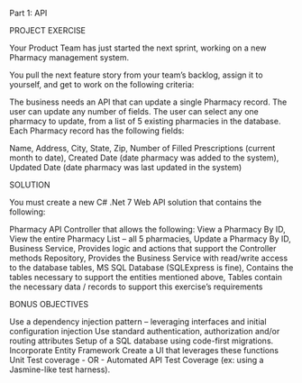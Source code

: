 Part 1: API
 
PROJECT EXERCISE

Your Product Team has just started the next sprint, working on a new Pharmacy management system.

You pull the next feature story from your team’s backlog, assign it to yourself, and get to work on the following criteria:

The business needs an API that can update a single Pharmacy record.
The user can update any number of fields.
The user can select any one pharmacy to update, from a list of 5 existing pharmacies in the database.
 Each Pharmacy record has the following fields:

Name,
Address,
City,
State,
Zip,
Number of Filled Prescriptions (current month to date),
Created Date (date pharmacy was added to the system),
Updated Date (date pharmacy was last updated in the system)
 

SOLUTION

You must create a new C# .Net 7 Web API solution that contains the following:

Pharmacy API Controller that allows the following:
View a Pharmacy By ID,
View the entire Pharmacy List – all 5 pharmacies,
Update a Pharmacy By ID,
Business Service,
Provides logic and actions that support the Controller methods
Repository,
Provides the Business Service with read/write access to the database tables,
MS SQL Database (SQLExpress is fine),
Contains the tables necessary to support the entities mentioned above,
Tables contain the necessary data / records to support this exercise’s requirements
 

BONUS OBJECTIVES

Use a dependency injection pattern – leveraging interfaces and initial configuration injection
Use standard authentication, authorization and/or routing attributes
Setup of a SQL database using code-first migrations.
Incorporate Entity Framework
Create a UI that leverages these functions
Unit Test coverage - OR - Automated API Test Coverage (ex: using a Jasmine-like test harness).
